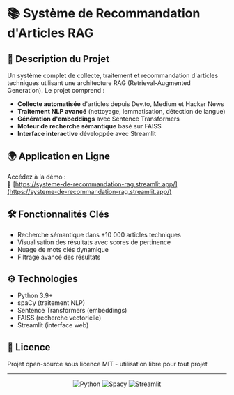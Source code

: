 # 📚 Système de Recommandation d'Articles RAG

## 🚀 Description du Projet
Un système complet de collecte, traitement et recommandation d'articles techniques utilisant une architecture RAG (Retrieval-Augmented Generation). Le projet comprend :

- **Collecte automatisée** d'articles depuis Dev.to, Medium et Hacker News
- **Traitement NLP avancé** (nettoyage, lemmatisation, détection de langue)
- **Génération d'embeddings** avec Sentence Transformers
- **Moteur de recherche sémantique** basé sur FAISS
- **Interface interactive** développée avec Streamlit

## 🌍 Application en Ligne
Accédez à la démo :  
🔗 [https://systeme-de-recommandation-rag.streamlit.app/](https://systeme-de-recommandation-rag.streamlit.app/)

## 🛠 Fonctionnalités Clés
- Recherche sémantique dans +10 000 articles techniques
- Visualisation des résultats avec scores de pertinence
- Nuage de mots clés dynamique
- Filtrage avancé des résultats

## ⚙️ Technologies
- Python 3.9+
- spaCy (traitement NLP)
- Sentence Transformers (embeddings)
- FAISS (recherche vectorielle)
- Streamlit (interface web)

## 📄 Licence
Projet open-source sous licence MIT - utilisation libre pour tout projet

---

<div align="center">
  <img src="https://img.shields.io/badge/Python-3.9+-blue?logo=python" alt="Python">
  <img src="https://img.shields.io/badge/Spacy-3.0+-orange?logo=spacy" alt="Spacy">
  <img src="https://img.shields.io/badge/Streamlit-FF4B4B?logo=streamlit" alt="Streamlit">
</div>
